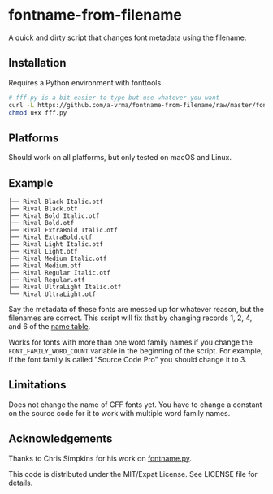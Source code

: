 # fontname-from-filename

A quick and dirty script that changes font metadata using the filename.

## Installation

Requires a Python environment with fonttools.

```sh
# fff.py is a bit easier to type but use whatever you want
curl -L https://github.com/a-vrma/fontname-from-filename/raw/master/fontname-from-filename.py -o fff.py
chmod u+x fff.py
```

## Platforms

Should work on all platforms, but only tested on macOS and Linux.

## Example

```
├── Rival Black Italic.otf
├── Rival Black.otf
├── Rival Bold Italic.otf
├── Rival Bold.otf
├── Rival ExtraBold Italic.otf
├── Rival ExtraBold.otf
├── Rival Light Italic.otf
├── Rival Light.otf
├── Rival Medium Italic.otf
├── Rival Medium.otf
├── Rival Regular Italic.otf
├── Rival Regular.otf
├── Rival UltraLight Italic.otf
└── Rival UltraLight.otf
```

Say the metadata of these fonts are messed up for whatever reason, but the
filenames are correct. This script will fix that by changing records 1, 2, 4,
and 6 of the [name table][1].

Works for fonts with more than one word family names if you change the
`FONT_FAMILY_WORD_COUNT` variable in the beginning of the script. For example,
if the font family is called "Source Code Pro" you should change it to 3.

[1]: https://docs.microsoft.com/en-us/typography/opentype/spec/name

## Limitations

Does not change the name of CFF fonts yet.
You have to change a constant on the source code for it to work with multiple
word family names.

## Acknowledgements

Thanks to Chris Simpkins for his work on
[fontname.py](https://github.com/chrissimpkins/fontname.py).

This code is distributed under the MIT/Expat License. See LICENSE file for
details.

